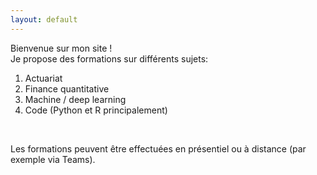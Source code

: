 ```yaml
---
layout: default
---
```


Bienvenue sur mon site ! 
<br>
Je propose des formations sur différents sujets:
<ol type="1">
  <li> Actuariat </li>
  <li> Finance quantitative </li>
  <li> Machine / deep learning </li>
  <li> Code (Python et R principalement) </li>
</ol>
<br>

Les formations peuvent être effectuées en présentiel ou à distance (par exemple via Teams).